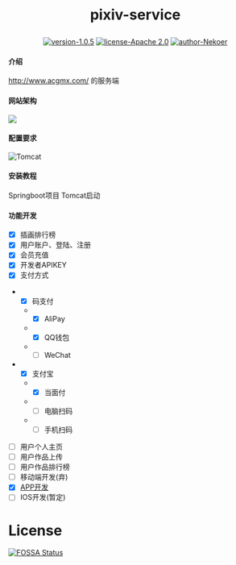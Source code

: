 <h1><p align="center">pixiv-service</p></h1>
<p align="center">
<a href="https://img.shields.io/badge/version-1.0.5-40c4ff.svg?style=flat"><img src="https://img.shields.io/badge/version-1.0.5-40c4ff.svg?style=flat" alt="version-1.0.5"></a>
<a href="https://img.shields.io/badge/license-Apache 2.0-orange.svg?style=flat"><img src="https://img.shields.io/badge/license-Apache 2.0-orange.svg?style=flat" alt="license-Apache 2.0"></a>
<a href="https://img.shields.io/badge/author-Nekoer-6cf.svg?style=flat"><img src="https://img.shields.io/badge/author-Nekoer-6cf.svg?style=flat" alt="author-Nekoer"></a>
</p>


#### 介绍
http://www.acgmx.com/ 的服务端

#### 网站架构
![](https://s1.ax1x.com/2020/07/19/UfSPJO.png)

#### 配置要求
![Tomcat](https://img.shields.io/badge/Tomcat-%3E%3D7-blue)

#### 安装教程
Springboot项目 Tomcat启动

#### 功能开发
- [x] 插画排行榜
- [x] 用户账户、登陆、注册
- [x] 会员充值
- [x] 开发者APIKEY
- [x] 支付方式
- - [x] 码支付
  - - [x] AliPay
  - - [x] QQ钱包
  - - [ ] WeChat
- - [x] 支付宝
  - - [x] 当面付
  - - [ ] 电脑扫码
  - - [ ] 手机扫码
- [ ] 用户个人主页
- [ ] 用户作品上传
- [ ] 用户作品排行榜
- [ ] 移动端开发(弃)
- [x] [APP开发](https://github.com/Nekoer/acggov-App)
- [ ] IOS开发(暂定)

# License
[![FOSSA Status](https://app.fossa.com/api/projects/git%2Bgithub.com%2FNekoer%2FPixiv-Service-Java.svg?type=large)](https://app.fossa.com/projects/git%2Bgithub.com%2FNekoer%2FPixiv-Service-Java?ref=badge_large)
